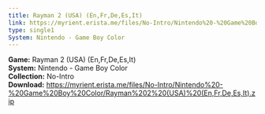 ```yaml
---
title: Rayman 2 (USA) (En,Fr,De,Es,It)
link: https://myrient.erista.me/files/No-Intro/Nintendo%20-%20Game%20Boy%20Color/Rayman%202%20(USA)%20(En,Fr,De,Es,It).zip
type: single1
System: Nintendo - Game Boy Color
---
```

<b>Game:</b> Rayman 2 (USA) (En,Fr,De,Es,It)<br>
<b>System:</b> Nintendo - Game Boy Color<br>
<b>Collection:</b> No-Intro<br>
<b>Download:</b> https://myrient.erista.me/files/No-Intro/Nintendo%20-%20Game%20Boy%20Color/Rayman%202%20(USA)%20(En,Fr,De,Es,It).zip
